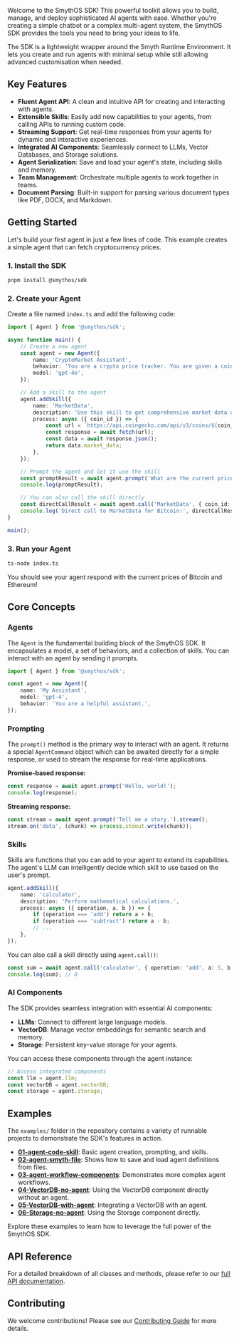 Welcome to the SmythOS SDK! This powerful toolkit allows you to build, manage, and deploy sophisticated AI agents with ease. Whether you're creating a simple chatbot or a complex multi-agent system, the SmythOS SDK provides the tools you need to bring your ideas to life.

The SDK is a lightweight wrapper around the Smyth Runtime Environment. It lets you create and run agents with minimal setup while still allowing advanced customisation when needed.

## Key Features

-   **Fluent Agent API**: A clean and intuitive API for creating and interacting with agents.
-   **Extensible Skills**: Easily add new capabilities to your agents, from calling APIs to running custom code.
-   **Streaming Support**: Get real-time responses from your agents for dynamic and interactive experiences.
-   **Integrated AI Components**: Seamlessly connect to LLMs, Vector Databases, and Storage solutions.
-   **Agent Serialization**: Save and load your agent's state, including skills and memory.
-   **Team Management**: Orchestrate multiple agents to work together in teams.
-   **Document Parsing**: Built-in support for parsing various document types like PDF, DOCX, and Markdown.

## Getting Started

Let's build your first agent in just a few lines of code. This example creates a simple agent that can fetch cryptocurrency prices.

### 1. Install the SDK

```bash
pnpm install @smythos/sdk
```

### 2. Create your Agent

Create a file named `index.ts` and add the following code:

```typescript
import { Agent } from '@smythos/sdk';

async function main() {
    // Create a new agent
    const agent = new Agent({
        name: 'CryptoMarket Assistant',
        behavior: 'You are a crypto price tracker. You are given a coin id and you need to get the price of the coin in USD',
        model: 'gpt-4o',
    });

    // Add a skill to the agent
    agent.addSkill({
        name: 'MarketData',
        description: 'Use this skill to get comprehensive market data and statistics for a cryptocurrency',
        process: async ({ coin_id }) => {
            const url = `https://api.coingecko.com/api/v3/coins/${coin_id}?localization=false&tickers=false&market_data=true&community_data=false&developer_data=false&sparkline=false`;
            const response = await fetch(url);
            const data = await response.json();
            return data.market_data;
        },
    });

    // Prompt the agent and let it use the skill
    const promptResult = await agent.prompt('What are the current prices of Bitcoin and Ethereum ?');
    console.log(promptResult);

    // You can also call the skill directly
    const directCallResult = await agent.call('MarketData', { coin_id: 'bitcoin' });
    console.log('Direct call to MarketData for Bitcoin:', directCallResult.current_price.usd);
}

main();
```

### 3. Run your Agent

```bash
ts-node index.ts
```

You should see your agent respond with the current prices of Bitcoin and Ethereum!

## Core Concepts

### Agents

The `Agent` is the fundamental building block of the SmythOS SDK. It encapsulates a model, a set of behaviors, and a collection of skills. You can interact with an agent by sending it prompts.

```typescript
import { Agent } from '@smythos/sdk';

const agent = new Agent({
    name: 'My Assistant',
    model: 'gpt-4',
    behavior: 'You are a helpful assistant.',
});
```

### Prompting

The `prompt()` method is the primary way to interact with an agent. It returns a special `AgentCommand` object which can be awaited directly for a simple response, or used to stream the response for real-time applications.

**Promise-based response:**

```typescript
const response = await agent.prompt('Hello, world!');
console.log(response);
```

**Streaming response:**

```typescript
const stream = await agent.prompt('Tell me a story.').stream();
stream.on('data', (chunk) => process.stdout.write(chunk));
```

### Skills

Skills are functions that you can add to your agent to extend its capabilities. The agent's LLM can intelligently decide which skill to use based on the user's prompt.

```typescript
agent.addSkill({
    name: 'calculator',
    description: 'Perform mathematical calculations.',
    process: async ({ operation, a, b }) => {
        if (operation === 'add') return a + b;
        if (operation === 'subtract') return a - b;
        // ...
    },
});
```

You can also call a skill directly using `agent.call()`:

```typescript
const sum = await agent.call('calculator', { operation: 'add', a: 5, b: 3 });
console.log(sum); // 8
```

### AI Components

The SDK provides seamless integration with essential AI components:

-   **LLMs**: Connect to different large language models.
-   **VectorDB**: Manage vector embeddings for semantic search and memory.
-   **Storage**: Persistent key-value storage for your agents.

You can access these components through the agent instance:

```typescript
// Access integrated components
const llm = agent.llm;
const vectorDB = agent.vectorDB;
const storage = agent.storage;
```

## Examples

The `examples/` folder in the repository contains a variety of runnable projects to demonstrate the SDK's features in action.

-   **[01-agent-code-skill](./examples/01-agent-code-skill/)**: Basic agent creation, prompting, and skills.
-   **[02-agent-smyth-file](./examples/02-agent-smyth-file/)**: Shows how to save and load agent definitions from files.
-   **[03-agent-workflow-components](./examples/03-agent-workflow-components/)**: Demonstrates more complex agent workflows.
-   **[04-VectorDB-no-agent](./examples/04-VectorDB-no-agent/)**: Using the VectorDB component directly without an agent.
-   **[05-VectorDB-with-agent](./examples/05-VectorDB-with-agent/)**: Integrating a VectorDB with an agent.
-   **[06-Storage-no-agent](./examples/06-Storage-no-agent/)**: Using the Storage component directly.

Explore these examples to learn how to leverage the full power of the SmythOS SDK.

## API Reference

For a detailed breakdown of all classes and methods, please refer to our [full API documentation](./docs/01-getting-started.md).

## Contributing

We welcome contributions! Please see our [Contributing Guide](../../CONTRIBUTING.md) for more details.
